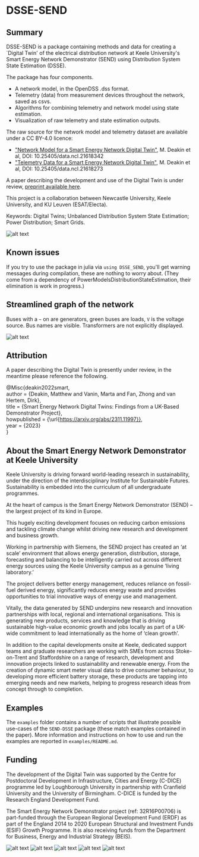 # DSSE-SEND

## Summary
DSSE-SEND is a package containing methods and data for creating a `Digital Twin' of the electrical distribution network at Keele University's Smart Energy Network Demonstrator (SEND) using Distribution System State Estimation (DSSE).

The package has four components.
- A network model, in the OpenDSS .dss format.
- Telemetry (data) from measurement devices throughout the network, saved as csvs.
- Algorithms for combining telemetry and network model using state estimation.
- Visualization of raw telemetry and state estimation outputs.

The raw source for the network model and telemetry dataset are available under a CC BY-4.0 licence:
- ["Network Model for a Smart Energy Network Digital Twin"](https://doi.org/10.25405/data.ncl.21618273.v1), M. Deakin et al, DOI: 10.25405/data.ncl.21618342
- ["Telemetry Data for a Smart Energy Network Digital Twin"](https://doi.org/10.25405/data.ncl.21618342.v1), M. Deakin et al, DOI: 10.25405/data.ncl.21618273

A paper describing the development and use of the Digital Twin is under review, [preprint available here](https://arxiv.org/abs/2311.11997).

This project is a collaboration between Newcastle University, Keele University, and KU Leuven (ESAT/Electa).

Keywords: Digital Twins; Unbalanced Distribution System State Estimation; Power Distribution; Smart Grids.

![alt text](./assets/readme/send_sld.png "send_sld")

## Known issues
If you try to use the package in julia via `using DSSE_SEND`, you'll get warning messages during compilation, these are nothing to worry about. (They come from a dependency of PowerModelsDistributionStateEstimation, their elimination is work in progress.)

## Streamlined graph of the network

Buses with a `~` on are generators, green buses are loads, `V` is the voltage source. 
Bus names are visible.
Transformers are not explicitly displayed.

![alt text](./assets/readme/send_ntw_background.png "Send")

## Attribution
A paper describing the Digital Twin is presently under review, in the meantime please reference the following.

@Misc{deakin2022smart, <br />
author = {Deakin, Matthew and Vanin, Marta and Fan, Zhong and van Hertem, Dirk}, <br />
title = {Smart Energy Network Digital Twins: Findings from a UK-Based Demonstrator Project}, <br />
howpublished = {\url{https://arxiv.org/abs/2311.11997}}, <br />
year = {2023} <br />
}

## About the Smart Energy Network Demonstrator at Keele University
Keele University is driving forward world-leading research in sustainability, under the direction of the interdisciplinary Institute for Sustainable Futures. Sustainability is embedded into the curriculum of all undergraduate programmes.

At the heart of campus is the Smart Energy Network Demonstrator (SEND) – the largest project of its kind in Europe.

This hugely exciting development focuses on reducing carbon emissions and tackling climate change whilst driving new research and development and business growth.

Working in partnership with Siemens, the SEND project has created an ‘at scale’ environment that allows energy generation, distribution, storage, forecasting and balancing to be intelligently carried out across different energy sources using the Keele University campus as a genuine ‘living laboratory.’

The project delivers better energy management, reduces reliance on fossil-fuel derived energy, significantly reduces energy waste and provides opportunities to trial innovative ways of energy use and management.

Vitally, the data generated by SEND underpins new research and innovation partnerships with local, regional and international organisations. This is generating new products, services and knowledge that is driving sustainable high-value economic growth and jobs locally as part of a UK-wide commitment to lead internationally as the home of ‘clean growth’.

In addition to the capital developments onsite at Keele, dedicated support teams and graduate researchers are working with SMEs from across Stoke-on-Trent and Staffordshire on a range of research, development and innovation projects linked to sustainability and renewable energy. From the creation of dynamic smart meter visual data to drive consumer behaviour, to developing more efficient battery storage, these products are tapping into emerging needs and new markets, helping to progress research ideas from concept through to completion.

## Examples
The `examples` folder contains a number of scripts that illustrate possible use-cases of the `SEND-DSSE` package (these match examples contained in the paper).
More information and instructions on how to use and run the examples are reported in `examples/README.md`.

## Funding
The development of the Digital Twin was supported by the Centre for Postdoctoral Development in Infrastructure, Cities and Energy (C-DICE) programme led by Loughborough University in partnership with Cranfield University and the University of Birmingham. C-DICE is funded by the Research England Development Fund. 

The Smart Energy Network Demonstrator project (ref: 32R16P00706) is part-funded through the European Regional Development Fund (ERDF) as part of the England 2014 to 2020 European Structural and Investment Funds (ESIF) Growth Programme. It is also receiving funds from the Department for Business, Energy and Industrial Strategy (BEIS).

![alt text](./assets/readme/ERDF_BEIS_Logos.png "BEIS")
![alt text](./assets/readme/CDICE_RGB_logo.png "CDICE")
![alt text](./assets/readme/Newcastle-logo.jpg "Newcastle")
![alt text](./assets/readme/ku_leuven_logo.png "KULeuven")
![alt text](./assets/readme/logo-keele-266146881.png "Keele")
